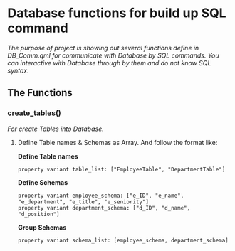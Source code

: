 # Database functions for build up SQL command

*The purpose of project is showing out several functions define in DB_Comm.qml for communicate with Database by SQL commands. You can interactive with Database through by them and do not know SQL syntax.*
<br>

## The Functions

### create_tables()
*For create Tables into Database.*<br>

1. Define Table names & Schemas as Array. And follow the format like:

	**Define Table names**
	
	```
	property variant table_list: ["EmployeeTable", "DepartmentTable"]
	```
	**Define Schemas**  
	
	``` 
	property variant employee_schema: ["e_ID", "e_name", "e_department", "e_title", "e_seniority"]
	property variant department_schema: ["d_ID", "d_name", "d_position"]
	```
	
	**Group Schemas**
	
	```
	property variant schema_list: [employee_schema, department_schema]
	```


